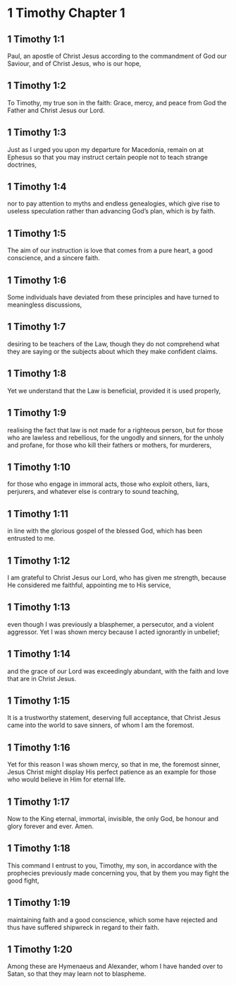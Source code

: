 # 1 Timothy Chapter 1

## 1 Timothy 1:1

Paul, an apostle of Christ Jesus according to the commandment of God our Saviour, and of Christ Jesus, who is our hope,

## 1 Timothy 1:2

To Timothy, my true son in the faith: Grace, mercy, and peace from God the Father and Christ Jesus our Lord.

## 1 Timothy 1:3

Just as I urged you upon my departure for Macedonia, remain on at Ephesus so that you may instruct certain people not to teach strange doctrines,

## 1 Timothy 1:4

nor to pay attention to myths and endless genealogies, which give rise to useless speculation rather than advancing God’s plan, which is by faith.

## 1 Timothy 1:5

The aim of our instruction is love that comes from a pure heart, a good conscience, and a sincere faith.

## 1 Timothy 1:6

Some individuals have deviated from these principles and have turned to meaningless discussions,

## 1 Timothy 1:7

desiring to be teachers of the Law, though they do not comprehend what they are saying or the subjects about which they make confident claims.

## 1 Timothy 1:8

Yet we understand that the Law is beneficial, provided it is used properly,

## 1 Timothy 1:9

realising the fact that law is not made for a righteous person, but for those who are lawless and rebellious, for the ungodly and sinners, for the unholy and profane, for those who kill their fathers or mothers, for murderers,

## 1 Timothy 1:10

for those who engage in immoral acts, those who exploit others, liars, perjurers, and whatever else is contrary to sound teaching,

## 1 Timothy 1:11

in line with the glorious gospel of the blessed God, which has been entrusted to me.

## 1 Timothy 1:12

I am grateful to Christ Jesus our Lord, who has given me strength, because He considered me faithful, appointing me to His service,

## 1 Timothy 1:13

even though I was previously a blasphemer, a persecutor, and a violent aggressor. Yet I was shown mercy because I acted ignorantly in unbelief;

## 1 Timothy 1:14

and the grace of our Lord was exceedingly abundant, with the faith and love that are in Christ Jesus.

## 1 Timothy 1:15

It is a trustworthy statement, deserving full acceptance, that Christ Jesus came into the world to save sinners, of whom I am the foremost.

## 1 Timothy 1:16

Yet for this reason I was shown mercy, so that in me, the foremost sinner, Jesus Christ might display His perfect patience as an example for those who would believe in Him for eternal life.

## 1 Timothy 1:17

Now to the King eternal, immortal, invisible, the only God, be honour and glory forever and ever. Amen.

## 1 Timothy 1:18

This command I entrust to you, Timothy, my son, in accordance with the prophecies previously made concerning you, that by them you may fight the good fight,

## 1 Timothy 1:19

maintaining faith and a good conscience, which some have rejected and thus have suffered shipwreck in regard to their faith.

## 1 Timothy 1:20

Among these are Hymenaeus and Alexander, whom I have handed over to Satan, so that they may learn not to blaspheme.
